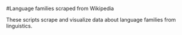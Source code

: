 #Language families scraped from Wikipedia

These scripts scrape and visualize data about language families from linguistics.